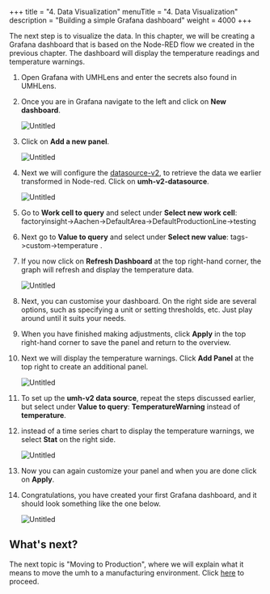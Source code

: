 +++
title = "4. Data Visualization"
menuTitle = "4. Data Visualization"
description = "Building a simple Grafana dashboard"
weight = 4000
+++


The next step is to visualize the data. In this chapter, we will be creating a Grafana dashboard that is based on the Node-RED flow we created in the previous chapter. The dashboard will display the temperature readings and temperature warnings.
1. Open Grafana with UMHLens and enter the secrets also found in UMHLens.
2. Once you are in Grafana navigate to the left and click on **New dashboard**.

   ![Untitled](/images/getstarted/dataVisualization/getStartedDataVisNewDashboard.png?width=75%)
3. Click on **Add a new panel**.

   ![Untitled](/images/getstarted/dataVisualization/getStartedDataVisNewPanel.png?width=75%)
4. Next we will configure the [datasource-v2](https://learn.umh.app/guides/advanced/data-visualization/grafana-datasource-v2-tutorial/), to retrieve the data we earlier transformed in Node-red. Click on **umh-v2-datasource**.

   ![Untitled](/images/getstarted/dataVisualization/getStartedDataVisDatasourceV2.png?width=75%)
5. Go to **Work cell to query** and select under **Select new work cell**: factoryinsight->Aachen->DefaultArea->DefaultProductionLine->testing
6. Next go to **Value to query** and select under **Select new value**: tags->custom->temperature .
7. If you now click on **Refresh Dashboard** at the top right-hand corner, the graph will refresh and display the temperature data.

   ![Untitled](/images/getstarted/dataVisualization/getStartedDataVisRefreshDashboard.png?width=75%)
8. Next, you can customise your dashboard. On the right side are several options, such as specifying a unit or setting thresholds, etc. Just play around until it suits your needs.
9. When you have finished making adjustments, click **Apply** in the top right-hand corner to save the panel and return to the overview.
10. Next we will display the temperature warnings. Click **Add Panel** at the top right to create an additional panel.

    ![Untitled](/images/getstarted/dataVisualization/getStartedDataVisAddingNewPanel.png?width=75%)
11. To set up the **umh-v2 data source**, repeat the steps discussed earlier, but select under **Value to query**:  **TemperatureWarning** instead of **temperature**.
12. instead of a time series chart to display the temperature warnings, we select **Stat** on the right side.

    ![Untitled](/images/getstarted/dataVisualization/getStartedDataVisStat.png?width=75%)
13. Now you can again customize your panel and when you are done click on **Apply**.
14. Congratulations, you have created your first Grafana dashboard, and it should look something like the one below.

    ![Untitled](/images/getstarted/dataVisualization/getStartedDataVisFinishedDashbaord.png?width=75%)


## What's next?

The next topic is "Moving to Production", where we will explain what it means to move the umh to a manufacturing environment. Click [here](/docs/getstarted/movingtoproduction/) to proceed.